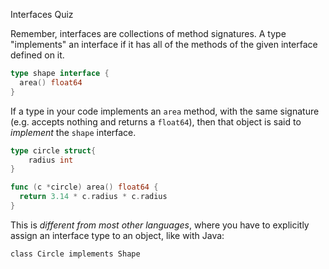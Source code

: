 Interfaces Quiz

Remember, interfaces are collections of method signatures. A type "implements" an interface if it has all of the methods of the given interface defined on it.

```go
type shape interface {
  area() float64
}
```

If a type in your code implements an `area` method, with the same signature (e.g. accepts nothing and returns a `float64`), then that object is said to _implement_ the `shape` interface.

```go
type circle struct{
	radius int
}

func (c *circle) area() float64 {
  return 3.14 * c.radius * c.radius
}

```

This is _different from most other languages_, where you have to explicitly assign an interface type to an object, like with Java:

```
class Circle implements Shape
```


